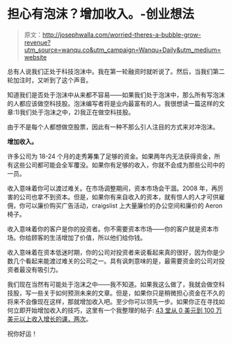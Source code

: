# 担心有泡沫？增加收入。-创业想法

> 原文：<http://josephwalla.com/worried-theres-a-bubble-grow-revenue?utm_source=wanqu.co&utm_campaign=Wanqu+Daily&utm_medium=website>

总有人说我们正处于科技泡沫中。我在第一轮融资时就听说了。然后，当我们第二轮加注时，又听到了这个声音。

知道我们是否处于泡沫中从来都不容易——如果我们处于泡沫中，那么所有写泡沫的人都应该做空科技股。泡沫编写者将是业内最富有的人。我很想读一篇这样的文章:1)我们处于泡沫之中，2)我正在做空科技股。

由于不是每个人都想做空股票，因此有一种不那么引人注目的方式来对冲泡沫。

**增加收入。**

许多公司为 18-24 个月的走秀筹集了足够的资金。如果两年内无法获得资金，所有这些公司都可能会全军覆没。如果你有足够的收入，你就不会成为那些公司中的一员。

收入意味着你可以渡过难关。在市场调整期间，资本市场会干涸。2008 年，再厉害的公司也拿不到资本。但是，如果你有来自收入的资本，就有惊人的人才可供雇佣，你可以廉价购买广告活动，craigslist 上大量廉价的办公空间和廉价的 Aeron 椅子。

收入意味着你的客户是你的投资者。你不需要资本市场——你的客户就是资本市场。你给顾客的生活增加了价值，所以他们给你钱。

收入意味着在资本低迷时期，你的公司对投资者来说看起来真的很好，因为你是少数几个看起来能渡过难关的公司之一。具有讽刺意味的是，最需要资金的公司对投资者最没有吸引力。

我们现在当然有可能处于泡沫之中——我不知道。如果我这么做了，我就会做空科技股，写一些关于如何预测未来的文章。但是，如果你只是稍微担心资金在不久的将来不会像现在这样，那就增加收入吧。至少你可以领先一步。如果你正在寻找如何立即开始增加收入的技巧，这里有一个我整理的帖子: [43 堂从 0 美元到 100 万美元以上收入增长的课，两次](http://josephwalla.com/43-lessons-growing-from-0-dollars-to-1-dollars-plus-million-in-revenue-twice)。

祝你好运！
